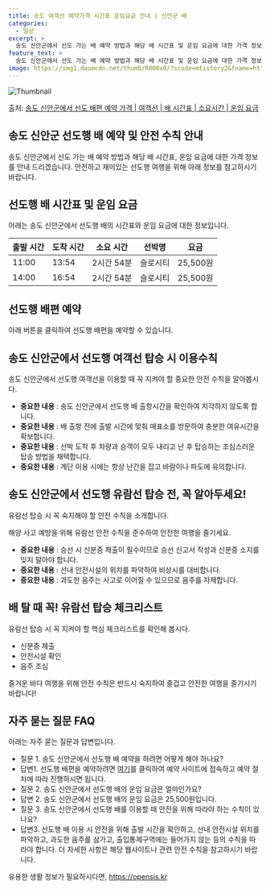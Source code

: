 ```yaml
---
title: 송도 여객선 예약가격 시간표 운임요금 안내 | 신안군 배
categories:
  - 일상
excerpt: >
  송도 신안군에서 선도 가는 배 예약 방법과 해당 배 시간표 및 운임 요금에 대한 가격 정보를 안내 드리겠습니다. 안전하고 재밋는 선도행 여행을 위해 아래 정보 참고하시기 바랍니다. 선도행 배편 예약하기 👈 클릭송도 신안군에서 선도행 배 시간표출발 시간도착 시간소요 시간선박명요금11:0013:542시간 54분슬로시티25,500원14:0016:542시간 54분슬로시티25,500원선도행 배편 예약하기 👈 클릭송도 신안군에서 선도행 여객선 탑승 시 이용수칙송도 신안군에서 선도행 배를 이용할 때 꼭 지켜야 할 중요한 안전 수칙을 알아봅시다. 중요한 내용 1) 송도 신안군에서 선도행 배 출항시간을 확인하여 지각하지 않도록 합니다. 2) 배 출항 전에 출발 시간에 맞춰 매표소를 방문하여 충분한 여유시간을 확보합니다...
feature_text: >
  송도 신안군에서 선도 가는 배 예약 방법과 해당 배 시간표 및 운임 요금에 대한 가격 정보를 안내 드리겠습니다. 안전하고 재밋는 선도행 여행을 위해 아래 정보 참고하시기 바랍니다. 선도행 배편 예약하기 👈 클릭송도 신안군에서 선도행 배 시간표출발 시간도착 시간소요 시간선박명요금11:0013:542시간 54분슬로시티25,500원14:0016:542시간 54분슬로시티25,500원선도행 배편 예약하기 👈 클릭송도 신안군에서 선도행 여객선 탑승 시 이용수칙송도 신안군에서 선도행 배를 이용할 때 꼭 지켜야 할 중요한 안전 수칙을 알아봅시다. 중요한 내용 1) 송도 신안군에서 선도행 배 출항시간을 확인하여 지각하지 않도록 합니다. 2) 배 출항 전에 출발 시간에 맞춰 매표소를 방문하여 충분한 여유시간을 확보합니다...
image: https://img1.daumcdn.net/thumb/R800x0/?scode=mtistory2&fname=https%3A%2F%2Fblog.kakaocdn.net%2Fdn%2Fed691Y%2FbtsHCpcT4un%2FJiSUTvzGN6xcTWvJsp9xIK%2Fimg.webp
---
```


![Thumbnail](https://img1.daumcdn.net/thumb/R800x0/?scode=mtistory2&fname=https%3A%2F%2Fblog.kakaocdn.net%2Fdn%2Fed691Y%2FbtsHCpcT4un%2FJiSUTvzGN6xcTWvJsp9xIK%2Fimg.webp)

<p>출처: <a href="https://opensis.kr/entry/%EC%86%A1%EB%8F%84-%EC%8B%A0%EC%95%88%EA%B5%B0%EC%97%90%EC%84%9C-%EC%84%A0%EB%8F%84-%EB%B0%B0%ED%8E%B8-%EC%98%88%EC%95%BD-%EA%B0%80%EA%B2%A9-%EC%97%AC%EA%B0%9D%EC%84%A0-%EB%B0%B0-%EC%8B%9C%EA%B0%84%ED%91%9C-%EC%86%8C%EC%9A%94%EC%8B%9C%EA%B0%84-%EC%9A%B4%EC%9E%84-%EC%9A%94%EA%B8%88" rel="dofollow">송도 신안군에서 선도 배편 예약 가격 | 여객선 | 배 시간표 | 소요시간 | 운임 요금</a> </p>

## 송도 신안군 선도행 배 예약 및 안전 수칙 안내

송도 신안군에서 선도 가는 배 예약 방법과 해당 배 시간표, 운임 요금에 대한 가격 정보를 안내 드리겠습니다. 안전하고 재미있는 선도행
여행을 위해 아래 정보를 참고하시기 바랍니다.



## 선도행 배 시간표 및 운임 요금

아래는 송도 신안군에서 선도행 배의 시간표와 운임 요금에 대한 정보입니다.

출발 시간 | 도착 시간 | 소요 시간 | 선박명 | 요금  
---|---|---|---|---  
11:00 | 13:54 | 2시간 54분 | 슬로시티 | 25,500원  
14:00 | 16:54 | 2시간 54분 | 슬로시티 | 25,500원  
  


## 선도행 배편 예약

아래 버튼을 클릭하여 선도행 배편을 예약할 수 있습니다.



## 송도 신안군에서 선도행 여객선 탑승 시 이용수칙

송도 신안군에서 선도행 여객선을 이용할 때 꼭 지켜야 할 중요한 안전 수칙을 알아봅시다.

  * **중요한 내용** : 송도 신안군에서 선도행 배 출항시간을 확인하여 지각하지 않도록 합니다.
  * **중요한 내용** : 배 출항 전에 출발 시간에 맞춰 매표소를 방문하여 충분한 여유시간을 확보합니다.
  * **중요한 내용** : 선박 도착 후 차량과 승객이 모두 내리고 난 후 탑승하는 조심스러운 탑승 방법을 채택합니다.
  * **중요한 내용** : 계단 이용 시에는 항상 난간을 잡고 바람이나 파도에 유의합니다.



## 송도 신안군에서 선도행 유람선 탑승 전, 꼭 알아두세요!

유람선 탑승 시 꼭 숙지해야 할 안전 수칙을 소개합니다.



해양 사고 예방을 위해 유람선 안전 수칙을 준수하여 안전한 여행을 즐기세요.

  * **중요한 내용** : 승선 시 신분증 제출이 필수이므로 승선 신고서 작성과 신분증 소지를 잊지 말아야 합니다.
  * **중요한 내용** : 선내 안전시설의 위치를 파악하여 비상시를 대비합니다.
  * **중요한 내용** : 과도한 음주는 사고로 이어질 수 있으므로 음주를 자제합니다.



## 배 탈 때 꼭! 유람선 탑승 체크리스트

유람선 탑승 시 꼭 지켜야 할 핵심 체크리스트를 확인해 봅시다.

  * 신분증 제출
  * 안전시설 확인
  * 음주 조심



즐거운 바다 여행을 위해 안전 수칙은 반드시 숙지하여 즐겁고 안전한 여행을 즐기시기 바랍니다!



## 자주 묻는 질문 FAQ

아래는 자주 묻는 질문과 답변입니다.

  * 질문 1. 송도 신안군에서 선도행 배 예약을 하려면 어떻게 해야 하나요?
  * 답변1. 선도행 배편을 예약하려면 [여기](예약링크)를 클릭하여 예약 사이트에 접속하고 예약 절차에 따라 진행하시면 됩니다.
  * 질문 2. 송도 신안군에서 선도행 배의 운임 요금은 얼마인가요?
  * 답변 2. 송도 신안군에서 선도행 배의 운임 요금은 25,500원입니다.
  * 질문 3. 송도 신안군에서 선도행 배를 이용할 때 안전을 위해 따라야 하는 수칙이 있나요?
  * 답변3. 선도행 배 이용 시 안전을 위해 출발 시간을 확인하고, 선내 안전시설 위치를 파악하고, 과도한 음주를 삼가고, 출입통제구역에는 들어가지 않는 등의 수칙을 따라야 합니다. 더 자세한 사항은 해당 웹사이트나 관련 안전 수칙을 참고하시기 바랍니다.



 

유용한 생활 정보가 필요하시다면, <a href="https://opensis.kr" rel="dofollow">https://opensis.kr</a>


